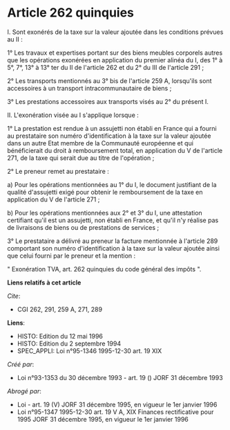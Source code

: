 # Article 262 quinquies

I. Sont exonérés de la taxe sur la valeur ajoutée dans les conditions prévues au II :

1° Les travaux et expertises portant sur des biens meubles corporels autres que les opérations exonérées en application du
premier alinéa du I, des 1° à 5°, 7°, 13° à 13° ter du II de l'article 262 et du 2° du III de l'article 291 ;

2° Les transports mentionnés au 3° bis de l'article 259 A, lorsqu'ils sont accessoires à un transport intracommunautaire de
biens ;

3° Les prestations accessoires aux transports visés au 2° du présent I.

II. L'exonération visée au I s'applique lorsque :

1° La prestation est rendue à un assujetti non établi en France qui a fourni au prestataire son numéro d'identification à la
taxe sur la valeur ajoutée dans un autre Etat membre de la Communauté européenne et qui bénéficierait du droit à
remboursement total, en application du V de l'article 271, de la taxe qui serait due au titre de l'opération ;

2° Le preneur remet au prestataire :

a) Pour les opérations mentionnées au 1° du I, le document justifiant de la qualité d'assujetti exigé pour obtenir le
remboursement de la taxe en application du V de l'article 271 ;

b) Pour les opérations mentionnées aux 2° et 3° du I, une attestation certifiant qu'il est un assujetti, non établi en
France, et qu'il n'y réalise pas de livraisons de biens ou de prestations de services ;

3° Le prestataire a délivré au preneur la facture mentionnée à l'article 289 comportant son numéro d'identification à la taxe
sur la valeur ajoutée ainsi que celui fourni par le preneur et la mention :

" Exonération TVA, art. 262 quinquies du code général des impôts ".

**Liens relatifs à cet article**

_Cite_:

  - CGI 262, 291, 259 A, 271, 289

**Liens**:

  - HISTO: Edition du 12 mai 1996
  - HISTO: Edition du 2 septembre 1994
  - SPEC_APPLI: Loi n°95-1346 1995-12-30 art. 19 XIX

_Créé par_:

  - Loi n°93-1353 du 30 décembre 1993 - art. 19 () JORF 31 décembre 1993

_Abrogé par_:

  - Loi - art. 19 (V) JORF 31 décembre 1995, en vigueur le 1er janvier 1996
  - Loi n°95-1347 1995-12-30 art. 19 V A, XIX Finances rectificative pour 1995 JORF 31 décembre 1995, en vigueur le 1er janvier 1996
